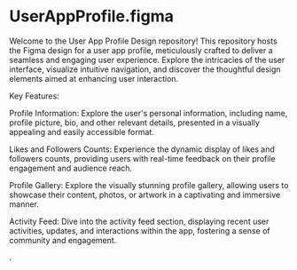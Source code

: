 # UserAppProfile.figma
Welcome to the User App Profile Design repository! This repository hosts the Figma design for a user app profile, meticulously crafted to deliver a seamless and engaging user experience. Explore the intricacies of the user interface, visualize intuitive navigation, and discover the thoughtful design elements aimed at enhancing user interaction.


Key Features:


Profile Information: Explore the user's personal information, including name, profile picture, bio, and other relevant details, presented in a visually appealing and easily accessible format.

Likes and Followers Counts: Experience the dynamic display of likes and followers counts, providing users with real-time feedback on their profile engagement and audience reach.

Profile Gallery: Explore the visually stunning profile gallery, allowing users to showcase their content, photos, or artwork in a captivating and immersive manner.

Activity Feed: Dive into the activity feed section, displaying recent user activities, updates, and interactions within the app, fostering a sense of community and engagement.




.
